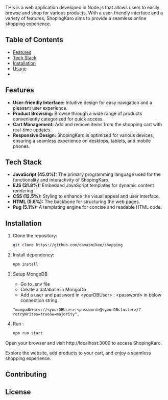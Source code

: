 THis is a web application developed in Node.js that allows users to easily browse and shop for various products. With a user-friendly interface and a variety of features, ShopingKaro aims to provide a seamless online shopping experience.

## Table of Contents

- [Features](#features)
- [Tech Stack](#tech-stack)
- [Installation](#installation)
- [Usage](#usage)
-

## Features

- **User-friendly Interface:** Intuitive design for easy navigation and a pleasant user experience.
- **Product Browsing:** Browse through a wide range of products conveniently categorized for quick access.
- **Cart Management:** Add and remove items from the shopping cart with real-time updates.
- **Responsive Design:** ShopingKaro is optimized for various devices, ensuring a seamless experience on desktops, tablets, and mobile phones.

## Tech Stack

- **JavaScript (45.0%):** The primary programming language used for the functionality and interactivity of ShopingKaro.
- **EJS (31.8%):** Embedded JavaScript templates for dynamic content rendering.
- **CSS (12.5%):** Styling to enhance the visual appeal and user interface.
- **HTML (5.6%):** The backbone for structuring the web pages.
- **Pug (5.1%):** A templating engine for concise and readable HTML code.

## Installation

1. Clone the repository:

   ```bash
   git clone https://github.com/damasmikee/shopping
2. Install dependency:

   ```bash
   npm install

5. Setup MongoDB

   - Go to .env file
   - Create a database in MongoDb
   - Add a user and password in &lt;yourDBUser&gt; : &lt;password&gt; in below connection string.

   ```
   "mongodb+srv://<yourDBUser>:<password>@<yourDBcluster>/?retryWrites=true&w=majority",

4. Run :

   ```bash
   npm run start

Open your browser and visit http://localhost:3000 to access ShopingKaro.

Explore the website, add products to your cart, and enjoy a seamless shopping experience.

## Contributing



## License

